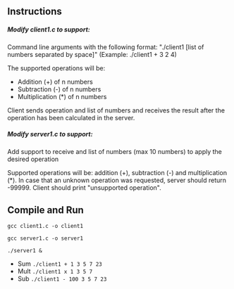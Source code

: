 ## Instructions

##### Modify client1.c to support:

Command line arguments with the following format: "./client1 <operation> [list of numbers separated by space]" (Example: ./client1 + 3 2 4)
  
The supported operations will be: 

* Addition (+) of n numbers
* Subtraction (-) of n numbers
* Multiplication (*) of n numbers
        
Client sends operation and list of numbers and receives the result after the operation has been calculated in the server.

##### Modify server1.c to support:

Add support to receive <operation> and list of numbers (max 10 numbers) to apply the desired operation
  
Supported operations will be: addition (+), subtraction (-) and multiplication (*). In case that an unknown operation was requested, server should return -99999. Client should print "unsupported operation".


## Compile and Run

  `gcc client1.c -o client1`
  
  `gcc server1.c -o server1`
  
  `./server1 &`
  
  * Sum
  `./client1 + 1 3 5 7 23`
  * Mult
  `./client1 x 1 3 5 7`
  * Sub
  `./client1 - 100 3 5 7 23`
